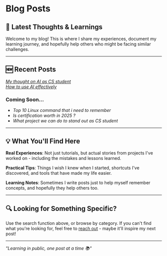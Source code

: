 # Blog Posts

## 📝 Latest Thoughts & Learnings

Welcome to my blog! This is where I share my experiences, document my learning journey, and hopefully help others who might be facing similar challenges.

---

## 🆕 Recent Posts

*[My thought on AI as CS student](thoughts-on-ai.md)*<br>
*[How to use AI effectively](how-to-use-ai.md)*


### Coming Soon...
- *Top 10 Linux command that i need to remember*
- *Is certification worth in 2025 ?*
- *What project we can do to stand out as CS student*


---

## 💡 What You'll Find Here

**Real Experiences**: Not just tutorials, but actual stories from projects I've worked on - including the mistakes and lessons learned.

**Practical Tips**: Things I wish I knew when I started, shortcuts I've discovered, and tools that have made my life easier.

**Learning Notes**: Sometimes I write posts just to help myself remember concepts, and hopefully they help others too.

---

## 🔍 Looking for Something Specific?

Use the search function above, or browse by category. If you can't find what you're looking for, feel free to [reach out](../contact.md) - maybe it'll inspire my next post!

---

*"Learning in public, one post at a time 📚"*
